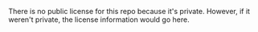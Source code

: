 There is no public license for this repo because it's private. However, if it weren't private, the license information would go here.